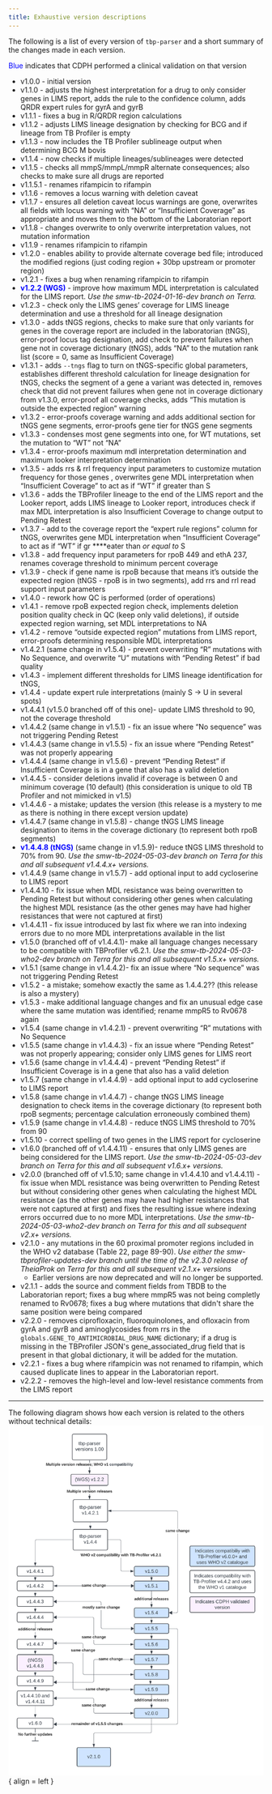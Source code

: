 ```yaml
---
title: Exhaustive version descriptions
---
```


The following is a list of every version of `tbp-parser` and a short summary of the changes made in each version.

<span style="color:blue">Blue</span> indicates that CDPH performed a clinical validation on that version

- v1.0.0 - initial version
- v1.1.0 - adjusts the highest interpretation for a drug to only consider genes in LIMS report, adds the rule to the confidence column, adds QRDR expert rules for gyrA and gyrB
- v1.1.1 - fixes a bug in R/QRDR region calculations
- v1.1.2 - adjusts LIMS lineage designation by checking for BCG and if lineage from TB Profiler is empty
- v1.1.3 - now includes the TB Profiler sublineage output when determining BCG M bovis
- v1.1.4 - now checks if multiple lineages/sublineages were detected
- v1.1.5 - checks all mmpS/mmpL/mmpR alternate consequences; also checks to make sure all drugs are reported
- v1.1.5.1 - renames rifampicin to rifampin
- v1.1.6 - removes a locus warning with deletion caveat
- v1.1.7 - ensures all deletion caveat locus warnings are gone, overwrites all fields with locus warning with “NA” or “Insufficient Coverage” as appropriate and moves them to the bottom of the Laboratorian report
- v1.1.8 - changes overwrite to only overwrite interpretation values, not mutation information
- v1.1.9 - renames rifampicin to rifampin
- v1.2.0 - enables ability to provide alternate coverage bed file; introduced the modified regions (just coding region + 30bp upstream or promoter region)
- v1.2.1 - fixes a bug when renaming rifampicin to rifampin
- <span style="color:blue">**v1.2.2 (WGS)**</span> - improve how maximum MDL interpretation is calculated for the LIMS report. *Use the smw-tb-2024-01-16-dev branch on Terra.*
- v1.2.3 - check only the LIMS genes’ coverage for LIMS lineage determination and use a threshold for all lineage designation
- v1.3.0 - adds tNGS regions, checks to make sure that only variants for genes in the coverage report are included in the laboratorian (tNGS), error-proof locus tag designation, add check to prevent failures when gene not in coverage dictionary (tNGS), adds “NA” to the mutation rank list (score = 0, same as Insufficient Coverage)
- v1.3.1 - adds `--tngs` flag to turn on tNGS-specific global parameters, establishes different threshold calculation for lineage designation for tNGS, checks the segment of a gene a variant was detected in, removes check that did not prevent failures when gene not in coverage dictionary from v1.3.0, error-proof all coverage checks, adds “This mutation is outside the expected region” warning
- v1.3.2 - error-proofs coverage warning and adds additional section for tNGS gene segments, error-proofs gene tier for tNGS gene segments
- v1.3.3 - condenses most gene segments into one, for WT mutations, set the mutation to “WT” not “NA”
- v1.3.4 - error-proofs maximum mdl interpretation determination and maximum looker interpretation determination
- v1.3.5 - adds rrs & rrl frequency input parameters to customize mutation frequency for those genes , overwrites gene MDL interpretation when “Insufficient Coverage” to act as if “WT” if greater than S
- v1.3.6 - adds the TBProfiler lineage to the end of the LIMS report and the Looker report, adds LIMS lineage to Looker report, introduces check if max MDL interpretation is also Insufficient Coverage to change output to Pending Retest
- v1.3.7 - add to the coverage report the “expert rule regions” column for tNGS, overwrites gene MDL interpretation when “Insufficient Coverage” to act as if “WT” if gr ****eater than *or equal to* S
- v1.3.8 - add frequency input parameters for rpoB 449 and ethA 237, renames coverage threshold to minimum percent coverage
- v1.3.9 - check if gene name is rpoB because that means it’s outside the expected region (tNGS - rpoB is in two segments), add rrs and rrl read support input parameters
- v1.4.0 - rework how QC is performed (order of operations)
- v1.4.1 - remove rpoB expected region check, implements deletion position quality check in QC (keep only valid deletions), if outside expected region warning, set MDL interpretations to NA
- v1.4.2 - remove “outside expected region” mutations from LIMS report, error-proofs determining responsible MDL interpretations
- v1.4.2.1 (same change in v1.5.4) - prevent overwriting “R” mutations with No Sequence, and overwrite “U” mutations with “Pending Retest” if bad quality
- v1.4.3 - implement different thresholds for LIMS lineage identification for tNGS,
- v1.4.4 - update expert rule interpretations (mainly S → U in several spots)
- v1.4.4.1 (v1.5.0 branched off of this one)- update LIMS threshold to 90, not the coverage threshold
- v1.4.4.2 (same change in v1.5.1) - fix an issue where “No sequence” was not triggering Pending Retest
- v1.4.4.3 (same change in v1.5.5) - fix an issue where “Pending Retest” was not properly appearing
- v1.4.4.4 (same change in v1.5.6) - prevent “Pending Retest” if Insufficient Coverage is in a gene that also has a valid deletion
- v1.4.4.5 - consider deletions invalid if coverage is between 0 and minimum coverage (10 default) (this consideration is unique to old TB Profiler and not mimicked in v1.5)
- v1.4.4.6 - a mistake; updates the version (this release is a mystery to me as there is nothing in there except version update)
- v1.4.4.7 (same change in v1.5.8) - change tNGS LIMS lineage designation to items in the coverage dictionary (to represent both rpoB segments)
- <span style="color:blue">**v1.4.4.8 (tNGS)**</span> (same change in v1.5.9)- reduce tNGS LIMS threshold to 70% from 90. *Use the smw-tb-2024-05-03-dev branch on Terra for this and all subsequent v1.4.4.x+ versions.*
- v1.4.4.9 (same change in v1.5.7) - add optional input to add cycloserine to LIMS report
- v1.4.4.10 - fix issue when MDL resistance was being overwritten to Pending Retest but without considering other genes when calculating the highest MDL resistance (as the other genes may have had higher resistances that were not captured at first)
- v1.4.4.11 - fix issue introduced by last fix where we ran into indexing errors due to no more MDL interpretations available in the list
- v1.5.0 (branched off of v1.4.4.1)- make all language changes necessary to be compatible with TBProfiler v6.2.1. *Use the smw-tb-2024-05-03-who2-dev branch on Terra for this and all subsequent v1.5.x+ versions.*
- v1.5.1  (same change in v1.4.4.2)- fix an issue where “No sequence” was not triggering Pending Retest
- v1.5.2 - a mistake; somehow exactly the same as 1.4.4.2?? (this release is also a mystery)
- v1.5.3 - make additional language changes and fix an unusual edge case where the same mutation was identified; rename mmpR5 to Rv0678 again
- v1.5.4 (same change in v1.4.2.1) - prevent overwriting “R” mutations with No Sequence
- v1.5.5 (same change in v1.4.4.3) - fix an issue where “Pending Retest” was not properly appearing; consider only LIMS genes for LIMS reort
- v1.5.6 (same change in v1.4.4.4) - prevent “Pending Retest” if Insufficient Coverage is in a gene that also has a valid deletion
- v1.5.7 (same change in v1.4.4.9) - add optional input to add cycloserine to LIMS report
- v1.5.8 (same change in v1.4.4.7) - change tNGS LIMS lineage designation to check items in the coverage dictionary (to represent both rpoB segments; percentage calculation erroneously combined them)
- v1.5.9 (same change in v1.4.4.8) - reduce tNGS LIMS threshold to 70% from 90
- v1.5.10 - correct spelling of two genes in the LIMS report for cycloserine
- v1.6.0 (branched off of v1.4.4.11) - ensures that only LIMS genes are being considered for the LIMS report. *Use the smw-tb-2024-05-03-dev branch on Terra for this and all subsequent v1.6.x+ versions.*
- v2.0.0 (branched off of v1.5.10; same change in v1.4.4.10 and v1.4.4.11) - fix issue when MDL resistance was being overwritten to Pending Retest but without considering other genes when calculating the highest MDL resistance (as the other genes may have had higher resistances that were not captured at first) and fixes the resulting issue where indexing errors occurred due to no more MDL interpretations. *Use the smw-tb-2024-05-03-who2-dev branch on Terra for this and all subsequent v2.x+ versions.*
- v2.1.0 - any mutations in the 60 proximal promoter regions included in the WHO v2 database (Table 22, page 89-90). *Use either the smw-tbprofiler-updates-dev branch until the time of the v2.3.0 release of TheiaProk on Terra for this and all subsequent v2.1.x+ versions*
    - Earlier versions are now deprecated and will no longer be supported.
- v2.1.1 - adds the source and comment fields from TBDB to the Laboratorian report; fixes a bug where mmpR5 was not being completly renamed to Rv0678; fixes a bug where mutations that didn't share the same position were being compared
- v2.2.0 - removes ciprofloxacin, fluoroquinolones, and ofloxacin from gyrA and gyrB and aminoglycosides from rrs in the `globals.GENE_TO_ANTIMICROBIAL_DRUG_NAME` dictionary; if a drug is missing in the TBProfiler JSON's gene_associated_drug field that is present in that global dictionary, it will be added for the mutation.
- v2.2.1 - fixes a bug where rifampicin was not renamed to rifampin, which caused duplicate lines to appear in the Laboratorian report.
- v2.2.2 - removes the high-level and low-level resistance comments from the LIMS report

---

The following diagram shows how each version is related to the others without technical details:
![This diagram shows how each version is related to the others without technical details.](../assets/tbp-parser_versioning.png){ align = left }
